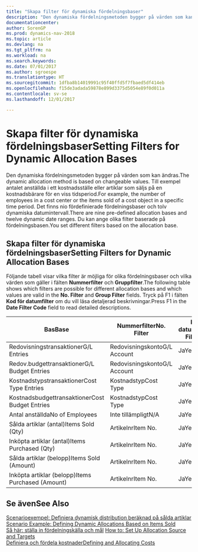 ```yaml
---
title: "Skapa filter för dynamiska fördelningsbaser"
description: "Den dynamiska fördelningsmetoden bygger på värden som kan ändras. Till exempel antalet anställda i ett kostnadsställe eller artiklar som säljs på en kostnadsbärare för en viss tidsperiod. Det finns nio fördefinierade fördelningsbaser och tolv dynamiska datumintervall. Du kan ange olika filter baserade på fördelningsbasen."
documentationcenter: 
author: SorenGP
ms.prod: dynamics-nav-2018
ms.topic: article
ms.devlang: na
ms.tgt_pltfrm: na
ms.workload: na
ms.search.keywords: 
ms.date: 07/01/2017
ms.author: sgroespe
ms.translationtype: HT
ms.sourcegitcommit: 1dfba8b14019991c95f40ffd5f7fbaed5df414eb
ms.openlocfilehash: f15de3adada59878e899d3375d5054e89f0d011a
ms.contentlocale: sv-se
ms.lasthandoff: 12/01/2017

---
```

# <a name="setting-filters-for-dynamic-allocation-bases"></a><span data-ttu-id="9c2bd-106">Skapa filter för dynamiska fördelningsbaser</span><span class="sxs-lookup"><span data-stu-id="9c2bd-106">Setting Filters for Dynamic Allocation Bases</span></span>
<span data-ttu-id="9c2bd-107">Den dynamiska fördelningsmetoden bygger på värden som kan ändras.</span><span class="sxs-lookup"><span data-stu-id="9c2bd-107">The dynamic allocation method is based on changeable values.</span></span> <span data-ttu-id="9c2bd-108">Till exempel antalet anställda i ett kostnadsställe eller artiklar som säljs på en kostnadsbärare för en viss tidsperiod.</span><span class="sxs-lookup"><span data-stu-id="9c2bd-108">For example, the number of employees in a cost center or the items sold of a cost object in a specific time period.</span></span> <span data-ttu-id="9c2bd-109">Det finns nio fördefinierade fördelningsbaser och tolv dynamiska datumintervall.</span><span class="sxs-lookup"><span data-stu-id="9c2bd-109">There are nine pre-defined allocation bases and twelve dynamic date ranges.</span></span> <span data-ttu-id="9c2bd-110">Du kan ange olika filter baserade på fördelningsbasen.</span><span class="sxs-lookup"><span data-stu-id="9c2bd-110">You set different filters based on the allocation base.</span></span>  

## <a name="setting-filters-for-dynamic-allocation-bases"></a><span data-ttu-id="9c2bd-111">Skapa filter för dynamiska fördelningsbaser</span><span class="sxs-lookup"><span data-stu-id="9c2bd-111">Setting Filters for Dynamic Allocation Bases</span></span>  
 <span data-ttu-id="9c2bd-112">Följande tabell visar vilka filter är möjliga för olika fördelningsbaser och vilka värden som gäller i fälten **Nummerfilter** och **Gruppfilter**.</span><span class="sxs-lookup"><span data-stu-id="9c2bd-112">The following table shows which filters are possible for different allocation bases and which values are valid in the **No. Filter** and **Group Filter** fields.</span></span> <span data-ttu-id="9c2bd-113">Tryck på F1 i fälten **Kod för datumfilter** om du vill läsa detaljerad beskrivningar.</span><span class="sxs-lookup"><span data-stu-id="9c2bd-113">Press F1 in the **Date Filter Code** field to read detailed descriptions.</span></span>  

|<span data-ttu-id="9c2bd-114">**Bas**</span><span class="sxs-lookup"><span data-stu-id="9c2bd-114">**Base**</span></span>|<span data-ttu-id="9c2bd-115">**Nummerfilter**</span><span class="sxs-lookup"><span data-stu-id="9c2bd-115">**No. Filter**</span></span>|<span data-ttu-id="9c2bd-116">**Kod för datumfilter**</span><span class="sxs-lookup"><span data-stu-id="9c2bd-116">**Date Filter Code**</span></span>|<span data-ttu-id="9c2bd-117">**Filter för kostnadsställe**</span><span class="sxs-lookup"><span data-stu-id="9c2bd-117">**Cost Center Filter**</span></span>|<span data-ttu-id="9c2bd-118">**Filter för kostnadsbärare**</span><span class="sxs-lookup"><span data-stu-id="9c2bd-118">**Cost Object Filter**</span></span>|<span data-ttu-id="9c2bd-119">**Gruppfilter**</span><span class="sxs-lookup"><span data-stu-id="9c2bd-119">**Group Filter**</span></span>|  
|--------------|----------------------------------------|----------------------------------------------|------------------------------------------------|------------------------------------------------|------------------------------------------|  
|<span data-ttu-id="9c2bd-120">Redovisningstransaktioner</span><span class="sxs-lookup"><span data-stu-id="9c2bd-120">G/L Entries</span></span>|<span data-ttu-id="9c2bd-121">Redovisningskonto</span><span class="sxs-lookup"><span data-stu-id="9c2bd-121">G/L Account</span></span>|<span data-ttu-id="9c2bd-122">Ja</span><span class="sxs-lookup"><span data-stu-id="9c2bd-122">Yes</span></span>|<span data-ttu-id="9c2bd-123">Ja</span><span class="sxs-lookup"><span data-stu-id="9c2bd-123">Yes</span></span>|<span data-ttu-id="9c2bd-124">Ja</span><span class="sxs-lookup"><span data-stu-id="9c2bd-124">Yes</span></span>|<span data-ttu-id="9c2bd-125">Inte tillämpligt</span><span class="sxs-lookup"><span data-stu-id="9c2bd-125">N/A</span></span>|  
|<span data-ttu-id="9c2bd-126">Redov.budgettransaktioner</span><span class="sxs-lookup"><span data-stu-id="9c2bd-126">G/L Budget Entries</span></span>|<span data-ttu-id="9c2bd-127">Redovisningskonto</span><span class="sxs-lookup"><span data-stu-id="9c2bd-127">G/L Account</span></span>|<span data-ttu-id="9c2bd-128">Ja</span><span class="sxs-lookup"><span data-stu-id="9c2bd-128">Yes</span></span>|<span data-ttu-id="9c2bd-129">Ja</span><span class="sxs-lookup"><span data-stu-id="9c2bd-129">Yes</span></span>|<span data-ttu-id="9c2bd-130">Ja</span><span class="sxs-lookup"><span data-stu-id="9c2bd-130">Yes</span></span>|<span data-ttu-id="9c2bd-131">Redov.budgetnamn</span><span class="sxs-lookup"><span data-stu-id="9c2bd-131">G/L Budget Name</span></span>|  
|<span data-ttu-id="9c2bd-132">Kostnadstypstransaktioner</span><span class="sxs-lookup"><span data-stu-id="9c2bd-132">Cost Type Entries</span></span>|<span data-ttu-id="9c2bd-133">Kostnadstyp</span><span class="sxs-lookup"><span data-stu-id="9c2bd-133">Cost Type</span></span>|<span data-ttu-id="9c2bd-134">Ja</span><span class="sxs-lookup"><span data-stu-id="9c2bd-134">Yes</span></span>|<span data-ttu-id="9c2bd-135">Ja</span><span class="sxs-lookup"><span data-stu-id="9c2bd-135">Yes</span></span>|<span data-ttu-id="9c2bd-136">Ja</span><span class="sxs-lookup"><span data-stu-id="9c2bd-136">Yes</span></span>|<span data-ttu-id="9c2bd-137">Inte tillämpligt</span><span class="sxs-lookup"><span data-stu-id="9c2bd-137">N/A</span></span>|  
|<span data-ttu-id="9c2bd-138">Kostnadsbudgettransaktioner</span><span class="sxs-lookup"><span data-stu-id="9c2bd-138">Cost Budget Entries</span></span>|<span data-ttu-id="9c2bd-139">Kostnadstyp</span><span class="sxs-lookup"><span data-stu-id="9c2bd-139">Cost Type</span></span>|<span data-ttu-id="9c2bd-140">Ja</span><span class="sxs-lookup"><span data-stu-id="9c2bd-140">Yes</span></span>|<span data-ttu-id="9c2bd-141">Ja</span><span class="sxs-lookup"><span data-stu-id="9c2bd-141">Yes</span></span>|<span data-ttu-id="9c2bd-142">Ja</span><span class="sxs-lookup"><span data-stu-id="9c2bd-142">Yes</span></span>|<span data-ttu-id="9c2bd-143">Budgetnamn</span><span class="sxs-lookup"><span data-stu-id="9c2bd-143">Budget Name</span></span>|  
|<span data-ttu-id="9c2bd-144">Antal anställda</span><span class="sxs-lookup"><span data-stu-id="9c2bd-144">No of Employees</span></span>|<span data-ttu-id="9c2bd-145">Inte tillämpligt</span><span class="sxs-lookup"><span data-stu-id="9c2bd-145">N/A</span></span>|<span data-ttu-id="9c2bd-146">Ja</span><span class="sxs-lookup"><span data-stu-id="9c2bd-146">Yes</span></span>|<span data-ttu-id="9c2bd-147">Ja</span><span class="sxs-lookup"><span data-stu-id="9c2bd-147">Yes</span></span>|<span data-ttu-id="9c2bd-148">Ja</span><span class="sxs-lookup"><span data-stu-id="9c2bd-148">Yes</span></span>|<span data-ttu-id="9c2bd-149">Inte tillämpligt</span><span class="sxs-lookup"><span data-stu-id="9c2bd-149">N/A</span></span>|  
|<span data-ttu-id="9c2bd-150">Sålda artiklar (antal)</span><span class="sxs-lookup"><span data-stu-id="9c2bd-150">Items Sold (Qty)</span></span>|<span data-ttu-id="9c2bd-151">Artikelnr</span><span class="sxs-lookup"><span data-stu-id="9c2bd-151">Item No.</span></span>|<span data-ttu-id="9c2bd-152">Ja</span><span class="sxs-lookup"><span data-stu-id="9c2bd-152">Yes</span></span>|<span data-ttu-id="9c2bd-153">Ja</span><span class="sxs-lookup"><span data-stu-id="9c2bd-153">Yes</span></span>|<span data-ttu-id="9c2bd-154">Ja</span><span class="sxs-lookup"><span data-stu-id="9c2bd-154">Yes</span></span>|<span data-ttu-id="9c2bd-155">Lagerbokföringsmall</span><span class="sxs-lookup"><span data-stu-id="9c2bd-155">Inventory Posting Group</span></span>|  
|<span data-ttu-id="9c2bd-156">Inköpta artiklar (antal)</span><span class="sxs-lookup"><span data-stu-id="9c2bd-156">Items Purchased (Qty)</span></span>|<span data-ttu-id="9c2bd-157">Artikelnr</span><span class="sxs-lookup"><span data-stu-id="9c2bd-157">Item No.</span></span>|<span data-ttu-id="9c2bd-158">Ja</span><span class="sxs-lookup"><span data-stu-id="9c2bd-158">Yes</span></span>|<span data-ttu-id="9c2bd-159">Ja</span><span class="sxs-lookup"><span data-stu-id="9c2bd-159">Yes</span></span>|<span data-ttu-id="9c2bd-160">Ja</span><span class="sxs-lookup"><span data-stu-id="9c2bd-160">Yes</span></span>|<span data-ttu-id="9c2bd-161">Lagerbokföringsmall</span><span class="sxs-lookup"><span data-stu-id="9c2bd-161">Inventory Posting Group</span></span>|  
|<span data-ttu-id="9c2bd-162">Sålda artiklar (belopp)</span><span class="sxs-lookup"><span data-stu-id="9c2bd-162">Items Sold (Amount)</span></span>|<span data-ttu-id="9c2bd-163">Artikelnr</span><span class="sxs-lookup"><span data-stu-id="9c2bd-163">Item No.</span></span>|<span data-ttu-id="9c2bd-164">Ja</span><span class="sxs-lookup"><span data-stu-id="9c2bd-164">Yes</span></span>|<span data-ttu-id="9c2bd-165">Ja</span><span class="sxs-lookup"><span data-stu-id="9c2bd-165">Yes</span></span>|<span data-ttu-id="9c2bd-166">Ja</span><span class="sxs-lookup"><span data-stu-id="9c2bd-166">Yes</span></span>|<span data-ttu-id="9c2bd-167">Lagerbokföringsmall</span><span class="sxs-lookup"><span data-stu-id="9c2bd-167">Inventory Posting Group</span></span>|  
|<span data-ttu-id="9c2bd-168">Inköpta artiklar (belopp)</span><span class="sxs-lookup"><span data-stu-id="9c2bd-168">Items Purchased (Amount)</span></span>|<span data-ttu-id="9c2bd-169">Artikelnr</span><span class="sxs-lookup"><span data-stu-id="9c2bd-169">Item No.</span></span>|<span data-ttu-id="9c2bd-170">Ja</span><span class="sxs-lookup"><span data-stu-id="9c2bd-170">Yes</span></span>|<span data-ttu-id="9c2bd-171">Ja</span><span class="sxs-lookup"><span data-stu-id="9c2bd-171">Yes</span></span>|<span data-ttu-id="9c2bd-172">Ja</span><span class="sxs-lookup"><span data-stu-id="9c2bd-172">Yes</span></span>|<span data-ttu-id="9c2bd-173">Lagerbokföringsmall</span><span class="sxs-lookup"><span data-stu-id="9c2bd-173">Inventory Posting Group</span></span>|  

## <a name="see-also"></a><span data-ttu-id="9c2bd-174">Se även</span><span class="sxs-lookup"><span data-stu-id="9c2bd-174">See Also</span></span>  
 <span data-ttu-id="9c2bd-175">[Scenarioexempel: Definiera dynamisk distribution beräknad på sålda artiklar](finance-scenario-example-defining-dynamic-allocations-based-on-items-sold.md) </span><span class="sxs-lookup"><span data-stu-id="9c2bd-175">[Scenario Example: Defining Dynamic Allocations Based on Items Sold](finance-scenario-example-defining-dynamic-allocations-based-on-items-sold.md) </span></span>  
 <span data-ttu-id="9c2bd-176">[Så här: ställa in fördelningskälla och mål](finance-how-to-set-up-allocation-source-and-targets.md) </span><span class="sxs-lookup"><span data-stu-id="9c2bd-176">[How to: Set Up Allocation Source and Targets](finance-how-to-set-up-allocation-source-and-targets.md) </span></span>  
 [<span data-ttu-id="9c2bd-177">Definiera och fördela kostnader</span><span class="sxs-lookup"><span data-stu-id="9c2bd-177">Defining and Allocating Costs</span></span>](finance-define-and-allocate-costs.md)

